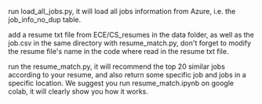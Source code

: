 run load_all_jobs.py, it will load all jobs information from Azure, i.e. the job_info_no_dup table.

add a resume txt file from ECE/CS_resumes in the data folder, as well as the job.csv in the same directory with resume_match.py, don't forget to modify the resume file's name in the code where read in the resume txt file. 

run the resume_match.py, it will recommend the top 20 similar jobs according to your resume, and also return some specific job and jobs in a specific location. We suggest you run resume_match.ipynb on google colab, it will clearly show you how it works.
